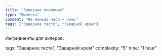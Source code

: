 ```yaml
---
title: "Заварные пирожные"
type: "Выпечка"
comment: "Не меньше часа + ночь"
tags: ["Заварное тесто", "Заварной крем"]
---
```


Ингридиенты для эклеров:

tags: "Заварное тесто", "Заварной крем"
complexity: "5"
time: "1 hour"